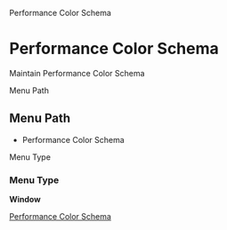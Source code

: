 
Performance Color Schema
# Performance Color Schema


Maintain Performance Color Schema

Menu Path
## Menu Path



- Performance Color Schema

Menu Type
### Menu Type

**Window**


[Performance Color Schema](functional-guide/window/window-performance-color-schema.md)